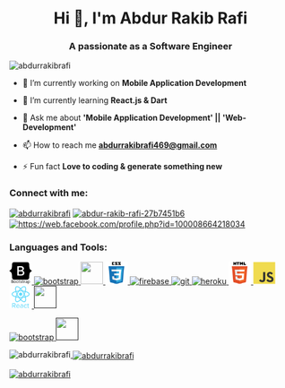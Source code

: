 <h1 align="center">Hi 👋, I'm Abdur Rakib Rafi</h1>
<h3 align="center">A passionate as a Software Engineer</h3>

<p align="left"> <img src="https://komarev.com/ghpvc/?username=abdurrakibrafi&label=Profile%20views&color=0e75b6&style=flat" alt="abdurrakibrafi" /> </p>

- 🔭 I’m currently working on **Mobile Application Development**

- 🌱 I’m currently learning **React.js & Dart**

- 💬 Ask me about **'Mobile Application Development' || 'Web-Development'**

- 📫 How to reach me **abdurrakibrafi469@gmail.com**

- ⚡ Fun fact **Love to coding & generate something new**

<h3 align="left">Connect with me:</h3>
<p align="left">
<a href="https://twitter.com/abdurrakibrafi" target="blank"><img align="center" src="https://raw.githubusercontent.com/rahuldkjain/github-profile-readme-generator/master/src/images/icons/Social/twitter.svg" alt="abdurrakibrafi" height="30" width="40" /></a>
<a href="https://linkedin.com/in/abdur-rakib-rafi-27b7451b6" target="blank"><img align="center" src="https://raw.githubusercontent.com/rahuldkjain/github-profile-readme-generator/master/src/images/icons/Social/linked-in-alt.svg" alt="abdur-rakib-rafi-27b7451b6" height="30" width="40" /></a>
<a href="https://fb.com/https://web.facebook.com/profile.php?id=100008664218034" target="blank"><img align="center" src="https://raw.githubusercontent.com/rahuldkjain/github-profile-readme-generator/master/src/images/icons/Social/facebook.svg" alt="https://web.facebook.com/profile.php?id=100008664218034" height="30" width="40" /></a>
</p>

<h3 align="left">Languages and Tools:</h3>
<p align="left"> <a href="https://getbootstrap.com" target="_blank" rel="noreferrer">  <img src="https://raw.githubusercontent.com/devicons/devicon/master/icons/bootstrap/bootstrap-plain-wordmark.svg" alt="bootstrap" width="40" height="40"/> </a>  <a href="https://dart.dev/" target="_blank" rel="noreferrer">  <img src="https://summerofcode.withgoogle.com/media/org/dart/hsghljw4m6popf0x-360.png" alt="bootstrap" width="40" height="40"/>  <a href="https://flutter.dev/" target="_blank" rel="noreferrer">  <img src="https://play-lh.googleusercontent.com/5e7z5YCt7fplN4qndpYzpJjYmuzM2WSrfs35KxnEw-Ku1sClHRWHoIDSw3a3YS5WpGcI" width="40" height="40"/> <a href="https://www.w3schools.com/css/" target="_blank" rel="noreferrer"> <img src="https://raw.githubusercontent.com/devicons/devicon/master/icons/css3/css3-original-wordmark.svg" alt="css3" width="40" height="40"/> </a> <a href="https://firebase.google.com/" target="_blank" rel="noreferrer"> <img src="https://www.vectorlogo.zone/logos/firebase/firebase-icon.svg" alt="firebase" width="40" height="40"/> </a> <a href="https://git-scm.com/" target="_blank" rel="noreferrer"> <img src="https://www.vectorlogo.zone/logos/git-scm/git-scm-icon.svg" alt="git" width="40" height="40"/> </a> <a href="https://heroku.com" target="_blank" rel="noreferrer"> <img src="https://www.vectorlogo.zone/logos/heroku/heroku-icon.svg" alt="heroku" width="40" height="40"/> </a> <a href="https://www.w3.org/html/" target="_blank" rel="noreferrer"> <img src="https://raw.githubusercontent.com/devicons/devicon/master/icons/html5/html5-original-wordmark.svg" alt="html5" width="40" height="40"/> </a> <a href="https://developer.mozilla.org/en-US/docs/Web/JavaScript" target="_blank" rel="noreferrer"> <img src="https://raw.githubusercontent.com/devicons/devicon/master/icons/javascript/javascript-original.svg" alt="javascript" width="40" height="40"/> </a> <a href="https://reactjs.org/" target="_blank" rel="noreferrer"> <img src="https://raw.githubusercontent.com/devicons/devicon/master/icons/react/react-original-wordmark.svg" alt="react" width="40" height="40"/> </a>  <a href="" target="_blank" rel="noreferrer">  <img src="https://pbs.twimg.com/profile_images/1646938847576739841/vqw4Nmfx_400x400.jpg" width="40" height="40"/> </p>

<p><a href="" target="_blank" rel="noreferrer">  <img src="https://pbs.twimg.com/profile_images/1545098208556097536/rKXaODLl_400x400.jpg" alt="bootstrap" width="40" height="40"/> <a href="" target="_blank" rel="noreferrer">  <img src="https://images.ctfassets.net/mrop88jh71hl/55rrbZfwMaURHZKAUc5oOW/9e5fe805eb03135b82e962e92169ce6d/python-programming-language.png" width="40" height="40"/> </p>

<p><img align="left" src="https://github-readme-stats.vercel.app/api/top-langs?username=abdurrakibrafi&show_icons=true&locale=en&layout=compact" alt="abdurrakibrafi" /></p>

<p>&nbsp;<img align="center" src="https://github-readme-stats.vercel.app/api?username=abdurrakibrafi&show_icons=true&locale=en" alt="abdurrakibrafi" /></p>

<p><img align="center" src="https://github-readme-streak-stats.herokuapp.com/?user=abdurrakibrafi&" alt="abdurrakibrafi" /></p>
